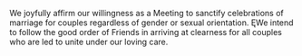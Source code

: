 We joyfully affirm our willingness as a Meeting to sanctify celebrations of marriage for couples regardless of gender or sexual orientation. ĘWe intend to follow the good order of Friends in arriving at clearness for all couples who are led to unite under our loving care.

